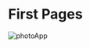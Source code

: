 # First Pages
![photoApp](https://user-images.githubusercontent.com/86951716/148514274-61b5a66c-6bdc-463c-9699-089e8ff12402.png)

